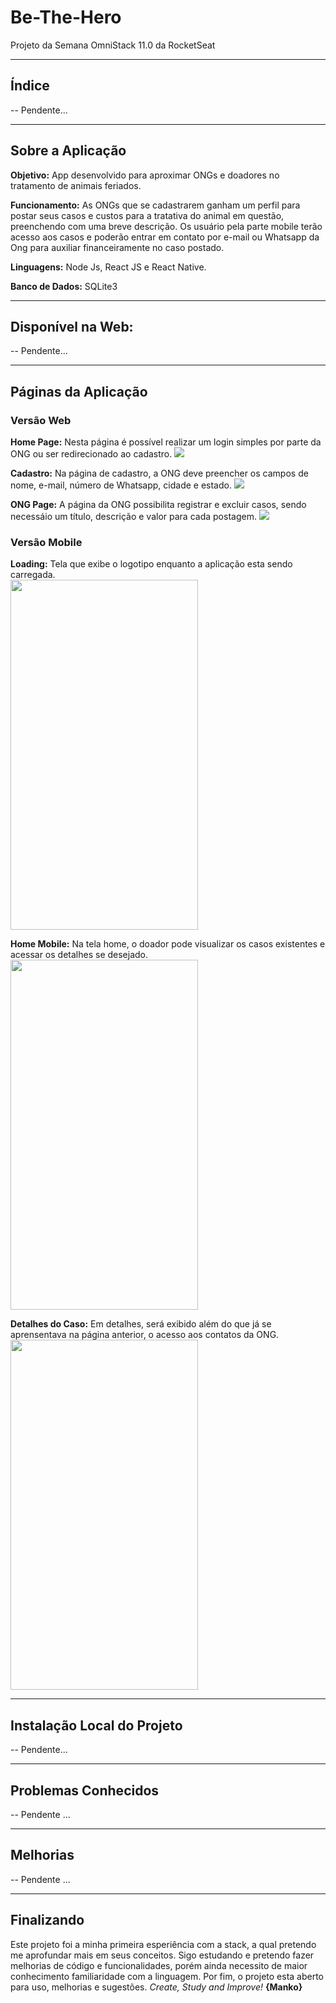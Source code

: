 # Be-The-Hero
Projeto da Semana OmniStack 11.0 da RocketSeat

<hr>

## Índice

 -- Pendente...

<hr>

## Sobre a Aplicação

__Objetivo:__
App desenvolvido para aproximar ONGs e doadores no tratamento de animais feriados.

__Funcionamento:__
As ONGs que se cadastrarem ganham um perfil para postar seus casos e custos para a tratativa do animal em questão, preenchendo com uma breve descrição. Os usuário pela parte mobile terão acesso aos casos e poderão entrar em contato por e-mail ou Whatsapp da Ong para auxiliar financeiramente no caso postado.

__Linguagens:__
Node Js, React JS e React Native.

__Banco de Dados:__
SQLite3

<hr>

## Disponível na Web:

 -- Pendente...

<hr>

## Páginas da Aplicação

### Versão Web

__Home Page:__
Nesta página é possível realizar um login simples por parte da ONG ou ser redirecionado ao cadastro.
![](https://github.com/WagnerManko/be-the-hero/blob/master/Imagens_do_Projeto/home_web.png)

__Cadastro:__
Na página de cadastro, a ONG deve preencher os campos de nome, e-mail, número de Whatsapp, cidade e estado.
![](https://github.com/WagnerManko/be-the-hero/blob/master/Imagens_do_Projeto/cadastro_web.png)

__ONG Page:__
A página da ONG possibilita registrar e excluir casos, sendo necessáio um título, descrição e valor para cada postagem.
![](https://github.com/WagnerManko/be-the-hero/blob/master/Imagens_do_Projeto/ong_page.png)

### Versão Mobile

__Loading:__
Tela que exibe o logotipo enquanto a aplicação esta sendo carregada. <br>
<img src="https://github.com/WagnerManko/be-the-hero/blob/master/Imagens_do_Projeto/loading_mobile.jpeg" height="560" width="300">

__Home Mobile:__
Na tela home, o doador pode visualizar os casos existentes e acessar os detalhes se desejado. <br>
<img src="https://github.com/WagnerManko/be-the-hero/blob/master/Imagens_do_Projeto/home_mobile.jpeg" height="560" width="300">

__Detalhes do Caso:__
Em detalhes, será exibido além do que já se aprensentava na página anterior, o acesso aos contatos da ONG. <br>
<img src="https://github.com/WagnerManko/be-the-hero/blob/master/Imagens_do_Projeto/details_mobile.jpeg" height="560" width="300">

<hr>

## Instalação Local do Projeto

 -- Pendente...
 
<hr>

## Problemas Conhecidos

 -- Pendente ...
 
<hr>

## Melhorias

 -- Pendente ...
 
<hr>

## Finalizando

Este projeto foi a minha primeira esperiência com a stack, a qual pretendo me aprofundar mais em seus conceitos.
Sigo estudando e pretendo fazer melhorias de código e funcionalidades, porém ainda necessito de maior conhecimento familiaridade com a linguagem.
Por fim, o projeto esta aberto para uso, melhorias e sugestões. _Create, Study and Improve!_ __{Manko}__
